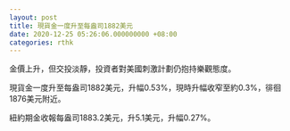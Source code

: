 ```yaml
---
layout: post
title: 現貨金一度升至每盎司1882美元
date: 2020-12-25 05:26:06.000000000 +08:00
categories: rthk
---
```


金價上升，但交投淡靜，投資者對美國刺激計劃仍抱持樂觀態度。

現貨金一度升至每盎司1882美元，升幅0.53%，現時升幅收窄至約0.3%，徘徊1876美元附近。

紐約期金收報每盎司1883.2美元，升5.1美元，升幅0.27%。
